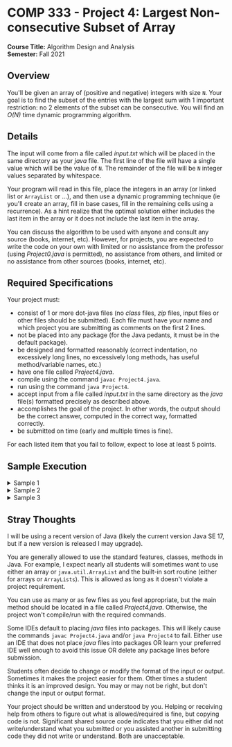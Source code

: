 # COMP 333 - Project 4: Largest Non-consecutive Subset of Array

**Course Title:** Algorithm Design and Analysis<br/>
**Semester:** Fall 2021<br/>

## Overview

You'll be given an array of (positive and negative) integers with size `N`. Your goal is to find the subset of the entries with the largest sum with 1 important restriction: no 2 elements of the subset can be consecutive. You will find an _O(N)_ time dynamic programming algorithm.

## Details

The input will come from a file called _input.txt_ which will be placed in the same directory as your _java_ file. The first line of the file will have a single value which will be the value of `N`. The remainder of the file will be `N` integer values separated by whitespace.

Your program will read in this file, place the integers in an array (or linked list or `ArrayList` or ...), and then use a dynamic programming technique (ie you'll create an array, fill in base cases, fill in the remaining cells using a recurrence). As a hint realize that the optimal solution either includes the last item in the array or it does not include the last item in the array.

You can discuss the algorithm to be used with anyone and consult any source (books, internet, etc). However, for projects, you are expected to write the code on your own with limited or no assistance from the professor (using _Project0.java_ is permitted), no assistance from others, and limited or no assistance from other sources (books, internet, etc).

## Required Specifications

Your project must:

* consist of 1 or more dot-java files (no _class_ files, _zip_ files, input files or other files should be submitted). Each file must have your name and which project you are submitting as comments on the first 2 lines.
* not be placed into any package (for the Java pedants, it must be in the default package).
* be designed and formatted reasonably (correct indentation, no excessively long lines, no excessively long methods, has useful method/variable names, etc.)
* have one file called _Project4.java_.
* compile using the command `javac Project4.java`.
* run using the command `java Project4`.
* accept input from a file called _input.txt_ in the same directory as the _java_ file(s) formatted precisely as described above.
* accomplishes the goal of the project. In other words, the output should be the correct answer, computed in the correct way, formatted correctly.
* be submitted on time (early and multiple times is fine).

For each listed item that you fail to follow, expect to lose at least 5 points.

## Sample Execution

<details>
<summary>Sample 1</summary>

If <i>input.txt</i> contains

```
10
9 8 7 -100 3 2 4 1 5 -4
```

then your program should output

```
28
```

because `9 + 7 + 3 + 4 + 5 = 28`.
</details>

<details>
<summary>Sample 2</summary>

If <i>input.txt</i> contains

```
10
5 7 9 2
-6
-4
12 10 14 15
```

then your program should output

```
41
```

because `5 + 9 + 12 + 15 = 41`.
</details>

<details>
<summary>Sample 3</summary>

If <i>input.txt</i> contains

```
12
-2 1 7 -3
4 5 6 -2
8 -5 1 2
```

then your program should output

```
27
```

because `7 + 4 + 6 + 8 + 2 = 27`.
</details>


## Stray Thoughts

I will be using a recent version of Java (likely the current version Java SE 17, but if a new version is released I may upgrade).

You are generally allowed to use the standard features, classes, methods in Java. For example, I expect nearly all students will sometimes want to use either an array or `java.util.ArrayList` and the built-in sort routine (either for arrays or `ArrayLists`). This is allowed as long as it doesn't violate a project requirement.

You can use as many or as few files as you feel appropriate, but the main method should be located in a file called _Project4.java_. Otherwise, the project won't compile/run with the required commands.

Some IDEs default to placing _java_ files into packages. This will likely cause the commands `javac Project4.java` and/or `java Project4` to fail. Either use an IDE that does not place _java_ files into packages OR learn your preferred IDE well enough to avoid this issue OR delete any package lines before submission.

Students often decide to change or modify the format of the input or output. Sometimes it makes the project easier for them. Other times a student thinks it is an improved design. You may or may not be right, but don't change the input or output format.

Your project should be written and understood by you. Helping or receiving help from others to figure out what is allowed/required is fine, but copying code is not. Significant shared source code indicates that you either did not write/understand what you submitted or you assisted another in submitting code they did not write or understand. Both are unacceptable.
